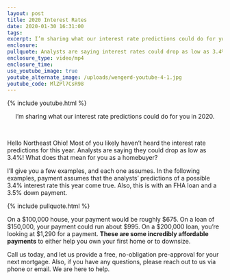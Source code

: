 ```yaml
---
layout: post
title: 2020 Interest Rates
date: 2020-01-30 16:31:00
tags:
excerpt: I’m sharing what our interest rate predictions could do for you in 2020.
enclosure:
pullquote: Analysts are saying interest rates could drop as low as 3.4%!
enclosure_type: video/mp4
enclosure_time:
use_youtube_image: true
youtube_alternate_image: /uploads/wengerd-youtube-4-1.jpg
youtube_code: MlZPl7CsR98
---
```


{% include youtube.html %}

<center>I&rsquo;m sharing what our interest rate predictions could do for you in 2020.</center>

&nbsp;

Hello Northeast Ohio\! Most of you likely haven’t heard the interest rate predictions for this year. Analysts are saying they could drop as low as 3.4%\! What does that mean for you as a homebuyer?&nbsp;

I’ll give you a few examples, and each one assumes. In the following examples, payment assumes that the analysts’ predictions of a possible 3.4% interest rate this year come true. Also, this is with an FHA loan and a 3.5% down payment.&nbsp;

{% include pullquote.html %}

On a $100,000 house, your payment would be roughly $675. On a loan of $150,000, your payment could run about $995. On a $200,000 loan, you’re looking at $1,290 for a payment. **These are some incredibly affordable payments** to either help you own your first home or to downsize.&nbsp;

Call us today, and let us provide a free, no-obligation pre-approval for your next mortgage. Also, if you have any questions, please reach out to us via phone or email. We are here to help.

&nbsp;